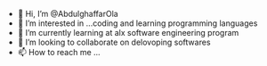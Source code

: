 - 👋 Hi, I’m @AbdulghaffarOla
- 👀 I’m interested in ...coding and learning programming languages
- 🌱 I’m currently learning at alx software engineering program
- 💞️ I’m looking to collaborate on delovoping softwares 
- 📫 How to reach me ...

<!---
AbdulghaffarOla/AbdulghaffarOla is a ✨ special ✨ repository because its `README.md` (this file) appears on your GitHub profile.
You can click the Preview link to take a look at your changes.
--->
